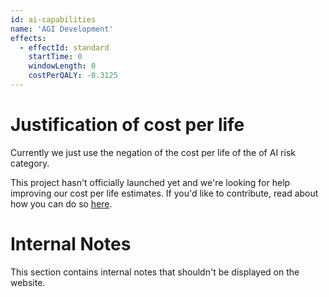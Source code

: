 ```yaml
---
id: ai-capabilities
name: 'AGI Development'
effects:
  - effectId: standard
    startTime: 0
    windowLength: 0
    costPerQALY: -0.3125
---
```


# Justification of cost per life

Currently we just use the negation of the cost per life of the of AI risk category.

This project hasn't officially launched yet and we're looking for help improving our cost per life estimates.
If you'd like to contribute, read about how you can do so [here](https://github.com/impactlist/impactlist/blob/master/CONTRIBUTING.md).

# Internal Notes

This section contains internal notes that shouldn't be displayed on the website.
